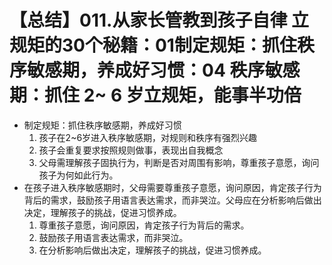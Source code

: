 # 【总结】011.从家长管教到孩子自律 立规矩的30个秘籍：01制定规矩：抓住秩序敏感期，养成好习惯：04 秩序敏感期：抓住 2~ 6 岁立规矩，能事半功倍

-   制定规矩：抓住秩序敏感期，养成好习惯
    1.  孩子在2~6岁进入秩序敏感期，对规则和秩序有强烈兴趣
    2.  孩子会重复要求按照规则做事，表现出自我概念
    3.  父母需理解孩子固执行为，判断是否对周围有影响，尊重孩子意愿，询问孩子为何如此行为。
-   在孩子进入秩序敏感期时，父母需要尊重孩子意愿，询问原因，肯定孩子行为背后的需求，鼓励孩子用语言表达需求，而非哭泣。父母应在分析影响后做出决定，理解孩子的挑战，促进习惯养成。
    1.  尊重孩子意愿，询问原因，肯定孩子行为背后的需求。
    2.  鼓励孩子用语言表达需求，而非哭泣。
    3.  在分析影响后做出决定，理解孩子的挑战，促进习惯养成。